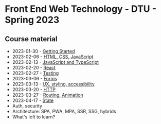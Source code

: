 # Front End Web Technology - DTU - Spring 2023

## Course material

- 2023-01-30 - [Getting Started](./01-getting-started/)
- 2023-02-06 - [HTML, CSS, JavaScript](./02-html-css-js/)
- 2023-02-13 - [JavaScript and TypeScript](./03-javascript-typescript/)
- 2023-02-20 - [React](./04-react/)
- 2023-02-27 - [Testing](./05-testing/)
- 2023-03-06 - [Forms](./06-forms/)
- 2023-03-13 - [UX, styling, accessibility](./07-ux-styling/)
- 2023-03-20 - [HTTP](./08-http/)
- 2023-03-27 - [Routing, Animation](./09-routing-animation/)
- 2023-04-17 - [State](./10-state/)
- Auth, security
- Architecture: SPA, PWA, MPA, SSR, SSG, hybrids
- What's left to learn?
